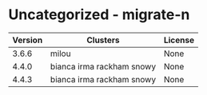 # Uncategorized - migrate-n







| Version | Clusters | License |
| ------- | -------- | ------- |
| 3.6.6 | milou | None |
| 4.4.0 | bianca irma rackham snowy | None |
| 4.4.3 | bianca irma rackham snowy | None |
